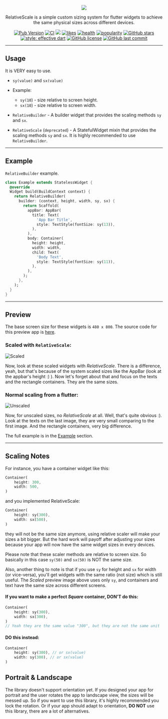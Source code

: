 <p align="center"><img src="https://i.imgur.com/yB3GZ9j.png"></p>

<p align="center">RelativeScale is a simple custom sizing system for flutter widgets to achieve the same physical sizes across different devices.</p>

<p align="center">
<a href="https://pub.dev/packages/relative_scale" target="_blank"><img src="https://img.shields.io/pub/v/relative_scale" alt="Pub Version" /></a>
<a href="https://github.com/xamantra/relative_scale/actions?query=workflow%3ACI" target="_blank"><img src="https://github.com/xamantra/relative_scale/workflows/CI/badge.svg?event=push" alt="CI" /></a>
<a href="https://codecov.io/gh/xamantra/relative_scale"><img src="https://codecov.io/gh/xamantra/relative_scale/branch/master/graph/badge.svg" /></a>
<a href="https://pub.dev/packages/relative_scale/score" target="_blank"><img src="https://img.shields.io/badge/dynamic/json?color=blue&label=likes&query=likes&url=http://www.pubscore.gq/likes?package=relative_scale" alt="likes" /></a>
<a href="https://pub.dev/packages/relative_scale/score" target="_blank"><img src="https://img.shields.io/badge/dynamic/json?color=green&label=health&query=pub_points&url=http://www.pubscore.gq/pub-points?package=relative_scale" alt="health" /></a>
<a href="https://pub.dev/packages/relative_scale/score" target="_blank"><img src="https://img.shields.io/badge/dynamic/json?color=teal&label=popularity&query=popularity&url=http://www.pubscore.gq/popularity?package=relative_scale" alt="popularity" /></a>
<a href="https://github.com/xamantra/relative_scale/stargazers" target="_blank"><img src="https://img.shields.io/github/stars/xamantra/relative_scale" alt="GitHub stars" /></a>
<a href="https://github.com/tenhobi/effective_dart" target="_blank"><img src="https://img.shields.io/badge/style-effective_dart-54C5F8.svg" alt="style: effective dart" /></a>
<a href="https://github.com/xamantra/relative_scale/blob/master/LICENSE" target="_blank"><img src="https://img.shields.io/github/license/xamantra/relative_scale" alt="GitHub license" /></a>
<a href="https://github.com/xamantra/relative_scale/commits/master" target="_blank"><img src="https://img.shields.io/github/last-commit/xamantra/relative_scale" alt="GitHub last commit" /></a>
</p>

---

## Usage
It is VERY easy to use.

- `sy(value)` and `sx(value)`
- Example:
  - `sy(10`) - size relative to screen height.
  - `sx(10`) - size relative to screen width.

- `RelativeBuilder` - A builder widget that provides the scaling methods `sy` and `sx`.
- `RelativeScale` (`deprecated`) - A StatefulWidget mixin that provides the scaling methods `sy` and `sx`. It is highly recommended to use `RelativeBuilder`.

<hr>

## Example
`RelativeBuilder` example.

```dart
class Example extends StatelessWidget {
  @override
  Widget build(BuildContext context) {
    return RelativeBuilder(
      builder: (context, height, width, sy, sx) {
        return Scaffold(
          appBar: AppBar(
            title: Text(
              'App Bar Title',
              style: TextStyle(fontSize: sy(13)),
            ),
          ),
          body: Container(
            height: height,
            width: width,
            child: Text(
              'Body Text',
              style: TextStyle(fontSize: sy(11)),
            ),
          ),
        );
      },
    );
  }
}
```

<hr>

## Preview

The base screen size for these widgets is `480 x 800`. The source code for this preview app is [here](https://github.com/xamantra/flutter_relative_scale_example).

### Scaled with `RelativeScale`:

![Scaled](./preview/scaled.png)

Now, look at these scaled widgets with _RelativeScale_. There is a difference, yeah, but that's because of the system scaled sizes like the AppBar (look at the appbar's height :) ). Now let's forget about that and focus on the texts and the rectangle containers. They are the same sizes.

### Normal scaling from a flutter:

  ![Unscaled](./preview/unscaled.png)

  Now, for unscaled sizes, no _RelativeScale_ at all. Well, that's quite obvious :). Look at the texts on the last image, they are very small comparing to the first image. And the rectangle containers, very big difference.


The full example is in the [Example](https://pub.dev/packages/relative_scale#-example-tab-) section.

<hr>

## Scaling Notes

For instance, you have a container widget like this:

```Dart
Container(
    height: 300,
    width: 500,
)
```

and you implemented RelativeScale:

```Dart
Container(
    height: sy(300),
    width: sx(500),
)
```

they will not be the same size anymore, using relative scaler will make your sizes a bit bigger. But the hard work will payoff after adjusting your sizes because your app will now have the same widget sizes in every devices.

Please note that these scaler methods are relative to screen size. So basically in this case `sy(50)` and `sx(50)` is NOT the same size.

Also, another thing to note is that if you use `sy` for height and `sx` for width (or vice-versa), you'll get widgets with the same ratio (not size) which is still useful. The _Scaled_ preview image above uses only `sy`, and containers and text have the same size across different screens.

#### If you want to make a perfect _Square_ container, DON'T do this:

```Dart
Container(
    height: sy(300),
    width: sx(300),
)
// Yeah they are the same value "300", but they are not the same unit 'cause you used "sx" on the width.
```

#### DO this instead:

```Dart
Container(
    height: sy(300), // or sx(value)
    width: sy(300), // or sx(value)
)
```

## Portrait & Landscape
The library doesn't support orientation yet. If you designed your app for portrait and the user rotates the app to landscape view, the sizes will be messed up. So if you want to use this library, it's highly recommended you lock the rotation. Or if your app should adapt to orientation, **DO NOT** use this library, there are a lot of alternatives.